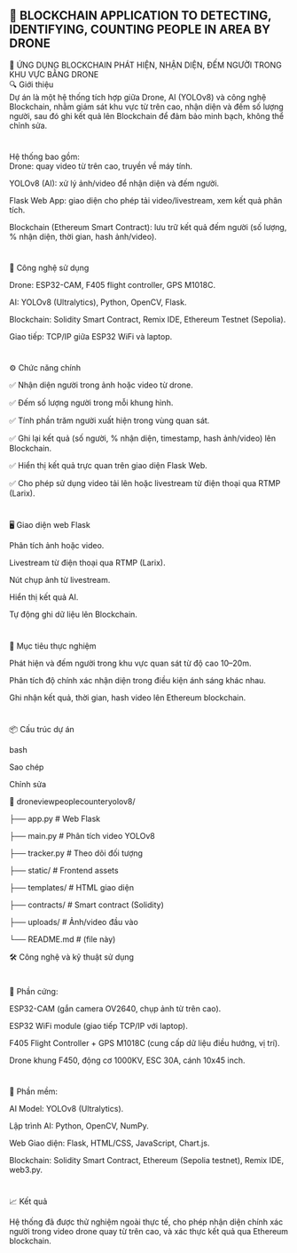
#

📡 BLOCKCHAIN ​​APPLICATION TO DETECTING, IDENTIFYING, COUNTING PEOPLE IN AREA BY DRONE
----------------------------------------------------------------------------------


📡 ỨNG DỤNG BLOCKCHAIN PHÁT HIỆN, NHẬN DIỆN, ĐẾM NGƯỜI TRONG KHU VỰC BẰNG DRONE  
🔍 Giới thiệu  
Dự án là một hệ thống tích hợp giữa Drone, AI (YOLOv8) và công nghệ Blockchain, nhằm giám sát khu vực từ trên cao, nhận diện và đếm số lượng người, sau đó ghi kết quả lên Blockchain để đảm bảo minh bạch, không thể chỉnh sửa.  
#
Hệ thống bao gồm:    
Drone: quay video từ trên cao, truyền về máy tính.  

YOLOv8 (AI): xử lý ảnh/video để nhận diện và đếm người.  

Flask Web App: giao diện cho phép tải video/livestream, xem kết quả phân tích.  

Blockchain (Ethereum Smart Contract): lưu trữ kết quả đếm người (số lượng, % nhận diện, thời gian, hash ảnh/video).  

#
🧠 Công nghệ sử dụng  

Drone: ESP32-CAM, F405 flight controller, GPS M1018C.  

AI: YOLOv8 (Ultralytics), Python, OpenCV, Flask.  

Blockchain: Solidity Smart Contract, Remix IDE, Ethereum Testnet (Sepolia).  

Giao tiếp: TCP/IP giữa ESP32 WiFi và laptop.  

#
⚙️ Chức năng chính  

✅ Nhận diện người trong ảnh hoặc video từ drone.  

✅ Đếm số lượng người trong mỗi khung hình.  

✅ Tính phần trăm người xuất hiện trong vùng quan sát.  
 
✅ Ghi lại kết quả (số người, % nhận diện, timestamp, hash ảnh/video) lên Blockchain.  

✅ Hiển thị kết quả trực quan trên giao diện Flask Web.  

✅ Cho phép sử dụng video tải lên hoặc livestream từ điện thoại qua RTMP (Larix).  

#
🖥️ Giao diện web Flask  

 Phân tích ảnh hoặc video.  
 
 Livestream từ điện thoại qua RTMP (Larix).  
 
 Nút chụp ảnh từ livestream.  
 
 Hiển thị kết quả AI.  
 
 Tự động ghi dữ liệu lên Blockchain.  
 
#
🧪 Mục tiêu thực nghiệm  

Phát hiện và đếm người trong khu vực quan sát từ độ cao 10–20m.  

Phân tích độ chính xác nhận diện trong điều kiện ánh sáng khác nhau.  

Ghi nhận kết quả, thời gian, hash video lên Ethereum blockchain.  

#
📦 Cấu trúc dự án  

bash  

Sao chép  

Chỉnh sửa  

📂 droneviewpeoplecounteryolov8/  

├── app.py              # Web Flask  

├── main.py             # Phân tích video YOLOv8  

├── tracker.py          # Theo dõi đối tượng  

├── static/             # Frontend assets  

├── templates/          # HTML giao diện  

├── contracts/          # Smart contract (Solidity)  

├── uploads/            # Ảnh/video đầu vào  

└── README.md           # (file này)  

🛠️ Công nghệ và kỹ thuật sử dụng  
#
🧱 Phần cứng:  

ESP32-CAM (gắn camera OV2640, chụp ảnh từ trên cao).  

ESP32 WiFi module (giao tiếp TCP/IP với laptop).  

F405 Flight Controller + GPS M1018C (cung cấp dữ liệu điều hướng, vị trí).  

Drone khung F450, động cơ 1000KV, ESC 30A, cánh 10x45 inch.  
#
🧠 Phần mềm:  

AI Model: YOLOv8 (Ultralytics).  

Lập trình AI: Python, OpenCV, NumPy.  

Web Giao diện: Flask, HTML/CSS, JavaScript, Chart.js.  

Blockchain: Solidity Smart Contract, Ethereum (Sepolia testnet), Remix IDE, web3.py.  



#
📈 Kết quả  

Hệ thống đã được thử nghiệm ngoài thực tế, cho phép nhận diện chính xác người trong video drone quay từ trên cao, và xác thực kết quả qua Ethereum blockchain.  
